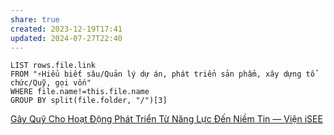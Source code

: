 ```yaml
---
share: true
created: 2023-12-19T17:41
updated: 2024-07-27T22:40
---
```


```dataview
LIST rows.file.link
FROM "⚡Hiểu biết sâu/Quản lý dự án, phát triển sản phẩm, xây dựng tổ chức/Quỹ, gọi vốn" 
WHERE file.name!=this.file.name
GROUP BY split(file.folder, "/")[3]
```

[Gây Quỹ Cho Hoạt Động Phát Triển Từ Năng Lực Đến Niềm Tin — Viện iSEE](https://www.isee.org.vn/thu-vien/c8zk30ydi7y5ngxc99maqtpg3817r6-6d2cz)